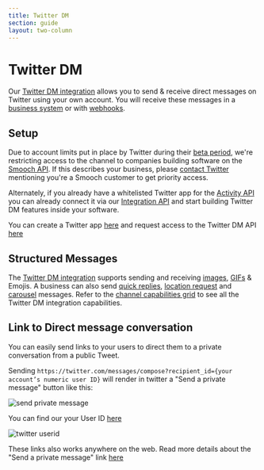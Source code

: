 ```yaml
---
title: Twitter DM
section: guide
layout: two-column
---
```


# Twitter DM

Our [Twitter DM integration](https://app.smooch.io/integrations/twitter) allows you to send & receive direct messages on Twitter using your own account. You will receive these messages in a [business system](https://docs.smooch.io/guide/business-systems/) or with [webhooks](https://docs.smooch.io/rest/#webhooks).

## Setup

Due to account limits put in place by Twitter during their [beta period](https://dev.twitter.com/webhooks/account-activity), we're restricting access to the channel to companies building software on the [Smooch API](https://docs.smooch.io/rest/). If this describes your business, please [contact Twitter](https://gnipinc.formstack.com/forms/account_activity_api_configuration_request_form?describe_in_your_own_words_what_youre_building=I%20am%20building%20with%20the%20Smooch%20API%20...) mentioning you're a Smooch customer to get priority access.

Alternately, if you already have a whitelisted Twitter app for the [Activity API](https://dev.twitter.com/webhooks/account-activity) you can already connect it via our [Integration API](https://docs.smooch.io/rest/#twitter-dm) and start building Twitter DM features inside your software.

You can create a Twitter app [here](https://apps.twitter.com/) and request access to the Twitter DM API [here](https://gnipinc.formstack.com/forms/account_activity_api_configuration_request_form?describe_in_your_own_words_what_youre_building=I%20am%20building%20with%20the%20Smooch%20API%20...)

## Structured Messages

The [Twitter DM integration](https://app.smooch.io/integrations/twitter) supports sending and receiving [images](/guide/structured-messages/#images-stickers-and-gifs), [GIFs](/guide/structured-messages/#images-stickers-and-gifs) & Emojis. A business can also send [quick replies](/guide/structured-messages/#reply-buttons), [location request](/guide/structured-messages/#location-request-buttons) and [carousel](/guide/structured-messages/#carousel-messages) messages. Refer to the [channel capabilities grid](/guide/channel-capabilities/) to see all the Twitter DM integration capabilities.


## Link to Direct message conversation

You can easily send links to your users to direct them to a private conversation from a public Tweet.

Sending `https://twitter.com/messages/compose?recipient_id={your account’s numeric user ID}` will render in twitter a "Send a private message" button like this:

![send private message](/images/twitter_private.png)

You can find our your User ID [here](https://twitter.com/settings/your_twitter_data)

![twitter userid](/images/twitter_userid.png)

These links also works anywhere on the web. Read more details about the "Send a private message" link [here](https://business.twitter.com/en/help/campaign-editing-and-optimization/public-to-private-conversation.html)